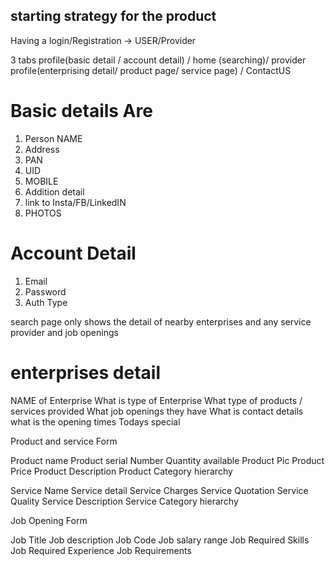 ## starting strategy for the product

Having a login/Registration -> USER/Provider

3 tabs profile(basic detail / account detail) / home (searching)/ provider profile(enterprising detail/ product page/ service page) / ContactUS

# Basic details Are
1. Person NAME
2. Address
3. PAN
4. UID
5. MOBILE
6. Addition detail
7. link to Insta/FB/LinkedIN
8. PHOTOS

# Account Detail
1. Email
2. Password
3. Auth Type

search page only shows the detail of nearby enterprises and any service provider and job openings

# enterprises detail

NAME of Enterprise
What is type of Enterprise
What type of products / services provided
What job openings they have
What is contact details
what is the opening times
Todays special


Product and service Form

Product name
Product serial Number
Quantity available
Product Pic
Product Price
Product Description
Product Category hierarchy

Service Name
Service detail
Service Charges
Service Quotation
Service Quality
Service Description
Service Category hierarchy

Job Opening Form


Job Title
Job description
Job Code
Job salary range
Job Required Skills
Job Required Experience
Job Requirements
